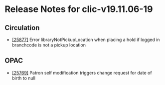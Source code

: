
# Release Notes for clic-v19.11.06-19

## Circulation

- [[25877]](http://bugs.koha-community.org/bugzilla3/show_bug.cgi?id=25877) Error libraryNotPickupLocation when placing a hold if logged in branchcode is not a pickup location

## OPAC

- [[25769]](http://bugs.koha-community.org/bugzilla3/show_bug.cgi?id=25769) Patron self modification triggers change request for date of birth to null


